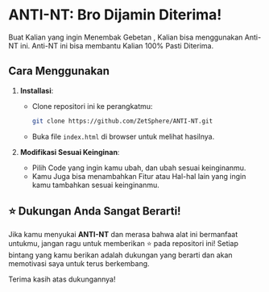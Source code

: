 # ANTI-NT: Bro Dijamin Diterima!

Buat Kalian yang ingin Menembak Gebetan , Kalian bisa menggunakan Anti-NT ini. Anti-NT ini bisa membantu Kalian 100% Pasti Diterima.

## Cara Menggunakan

1. **Installasi**:

   - Clone repositori ini ke perangkatmu:
     ```bash
     git clone https://github.com/ZetSphere/ANTI-NT.git
     ```
   - Buka file `index.html` di browser untuk melihat hasilnya.

2. **Modifikasi Sesuai Keinginan**:

   - Pilih Code yang ingin kamu ubah, dan ubah sesuai keinginanmu.
   - Kamu Juga bisa menambahkan Fitur atau Hal-hal lain yang ingin kamu tambahkan sesuai keinginanmu.

## ⭐ Dukungan Anda Sangat Berarti!

Jika kamu menyukai **ANTI-NT** dan merasa bahwa alat ini bermanfaat untukmu, jangan ragu untuk memberikan ⭐ pada repositori ini! Setiap bintang yang kamu berikan adalah dukungan yang berarti dan akan memotivasi saya untuk terus berkembang.

Terima kasih atas dukungannya!
